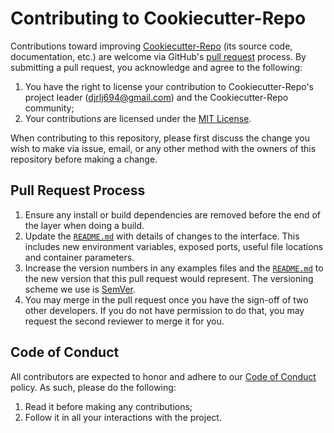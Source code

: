 # Contributing to Cookiecutter-Repo

Contributions toward improving [Cookiecutter-Repo](https://github.com/djrlj694/cookiecutter-repo) (its source code, documentation, etc.) are welcome via GitHub's [pull request](https://github.com/djrlj694/cookiecutter-repo/pull/new/master) process.  By submitting a pull request, you acknowledge and agree to the following:

1. You have the right to license your contribution to Cookiecutter-Repo's project leader (djrlj694@gmail.com) and the Cookiecutter-Repo community;
2. Your contributions are licensed under the [MIT License](LICENSE.md).

When contributing to this repository, please first discuss the change you wish to make via issue,
email, or any other method with the owners of this repository before making a change.

## Pull Request Process

1. Ensure any install or build dependencies are removed before the end of the layer when doing a build.
2. Update the [`README.md`](README.md) with details of changes to the interface. This includes new environment variables, exposed ports, useful file locations and container parameters.
3. Increase the version numbers in any examples files and the [`README.md`](README.md) to the new version that this pull request would represent. The versioning scheme we use is [SemVer](http://semver.org/).
4. You may merge in the pull request once you have the sign-off of two other developers. If you do not have permission to do that, you may request the second reviewer to merge it for you.

## Code of Conduct

All contributors are expected to honor and adhere to our [Code of Conduct](CODE_OF_CONDUCT.md) policy. As such, please do the following:

1. Read it before making any contributions;
2. Follow it in all your interactions with the project.